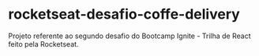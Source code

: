 # rocketseat-desafio-coffe-delivery
Projeto referente ao segundo desafio do Bootcamp Ignite - Trilha de React  feito pela Rocketseat.
